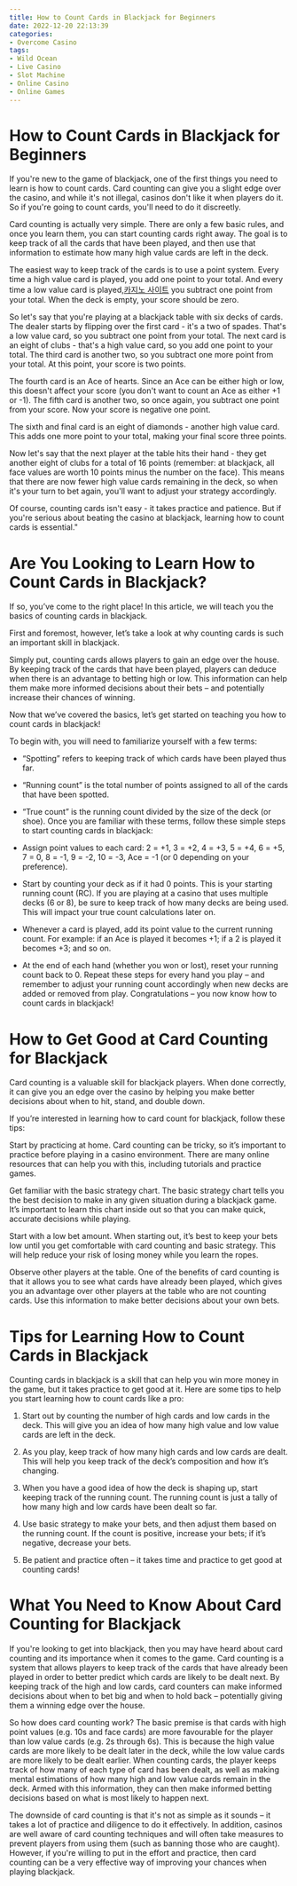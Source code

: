 ```yaml
---
title: How to Count Cards in Blackjack for Beginners 
date: 2022-12-20 22:13:39
categories:
- Overcome Casino
tags:
- Wild Ocean
- Live Casino
- Slot Machine
- Online Casino
- Online Games
---
```



#  How to Count Cards in Blackjack for Beginners 

If you're new to the game of blackjack, one of the first things you need to learn is how to count cards. Card counting can give you a slight edge over the casino, and while it's not illegal, casinos don't like it when players do it. So if you're going to count cards, you'll need to do it discreetly.

Card counting is actually very simple. There are only a few basic rules, and once you learn them, you can start counting cards right away. The goal is to keep track of all the cards that have been played, and then use that information to estimate how many high value cards are left in the deck.

The easiest way to keep track of the cards is to use a point system. Every time a high value card is played, you add one point to your total. And every time a low value card is played,[카지노 사이트](https://choegocasino.com/) you subtract one point from your total. When the deck is empty, your score should be zero.

So let's say that you're playing at a blackjack table with six decks of cards. The dealer starts by flipping over the first card - it's a two of spades. That's a low value card, so you subtract one point from your total. The next card is an eight of clubs - that's a high value card, so you add one point to your total. The third card is another two, so you subtract one more point from your total. At this point, your score is two points.

The fourth card is an Ace of hearts. Since an Ace can be either high or low, this doesn't affect your score (you don't want to count an Ace as either +1 or -1). The fifth card is another two, so once again, you subtract one point from your score. Now your score is negative one point.

The sixth and final card is an eight of diamonds - another high value card. This adds one more point to your total, making your final score three points.

Now let's say that the next player at the table hits their hand - they get another eight of clubs for a total of 16 points (remember: at blackjack, all face values are worth 10 points minus the number on the face). This means that there are now fewer high value cards remaining in the deck, so when it's your turn to bet again, you'll want to adjust your strategy accordingly.

Of course, counting cards isn't easy - it takes practice and patience. But if you're serious about beating the casino at blackjack, learning how to count cards is essential."

#  Are You Looking to Learn How to Count Cards in Blackjack? 

If so, you’ve come to the right place! In this article, we will teach you the basics of counting cards in blackjack. 

First and foremost, however, let’s take a look at why counting cards is such an important skill in blackjack. 

Simply put, counting cards allows players to gain an edge over the house. By keeping track of the cards that have been played, players can deduce when there is an advantage to betting high or low. This information can help them make more informed decisions about their bets – and potentially increase their chances of winning. 

Now that we’ve covered the basics, let’s get started on teaching you how to count cards in blackjack! 

To begin with, you will need to familiarize yourself with a few terms: 
- “Spotting” refers to keeping track of which cards have been played thus far. 
- “Running count” is the total number of points assigned to all of the cards that have been spotted. 
- “True count” is the running count divided by the size of the deck (or shoe). 
Once you are familiar with these terms, follow these simple steps to start counting cards in blackjack: 

- Assign point values to each card: 2 = +1, 3 = +2, 4 = +3, 5 = +4, 6 = +5, 7 = 0, 8 = -1, 9 = -2, 10 = -3, Ace = -1 (or 0 depending on your preference). 
- Start by counting your deck as if it had 0 points. This is your starting running count (RC).  If you are playing at a casino that uses multiple decks (6 or 8), be sure to keep track of how many decks are being used.  This will impact your true count calculations later on. 
- Whenever a card is played, add its point value to the current running count. For example: if an Ace is played it becomes +1; if a 2 is played it becomes +3; and so on. 
- At the end of each hand (whether you won or lost), reset your running count back to 0. 
Repeat these steps for every hand you play – and remember to adjust your running count accordingly when new decks are added or removed from play. 
Congratulations – you now know how to count cards in blackjack!

#  How to Get Good at Card Counting for Blackjack 

Card counting is a valuable skill for blackjack players. When done correctly, it can give you an edge over the casino by helping you make better decisions about when to hit, stand, and double down.

If you’re interested in learning how to card count for blackjack, follow these tips:

Start by practicing at home. Card counting can be tricky, so it’s important to practice before playing in a casino environment. There are many online resources that can help you with this, including tutorials and practice games.

Get familiar with the basic strategy chart. The basic strategy chart tells you the best decision to make in any given situation during a blackjack game. It’s important to learn this chart inside out so that you can make quick, accurate decisions while playing.

Start with a low bet amount. When starting out, it’s best to keep your bets low until you get comfortable with card counting and basic strategy. This will help reduce your risk of losing money while you learn the ropes.

Observe other players at the table. One of the benefits of card counting is that it allows you to see what cards have already been played, which gives you an advantage over other players at the table who are not counting cards. Use this information to make better decisions about your own bets.

#  Tips for Learning How to Count Cards in Blackjack 

 Counting cards in blackjack is a skill that can help you win more money in the game, but it takes practice to get good at it. Here are some tips to help you start learning how to count cards like a pro:

1. Start out by counting the number of high cards and low cards in the deck. This will give you an idea of how many high value and low value cards are left in the deck.

2. As you play, keep track of how many high cards and low cards are dealt. This will help you keep track of the deck’s composition and how it’s changing.

3. When you have a good idea of how the deck is shaping up, start keeping track of the running count. The running count is just a tally of how many high and low cards have been dealt so far.

4. Use basic strategy to make your bets, and then adjust them based on the running count. If the count is positive, increase your bets; if it’s negative, decrease your bets.

5. Be patient and practice often – it takes time and practice to get good at counting cards!

#  What You Need to Know About Card Counting for Blackjack

If you're looking to get into blackjack, then you may have heard about card counting and its importance when it comes to the game. Card counting is a system that allows players to keep track of the cards that have already been played in order to better predict which cards are likely to be dealt next. By keeping track of the high and low cards, card counters can make informed decisions about when to bet big and when to hold back – potentially giving them a winning edge over the house.

So how does card counting work? The basic premise is that cards with high point values (e.g. 10s and face cards) are more favourable for the player than low value cards (e.g. 2s through 6s). This is because the high value cards are more likely to be dealt later in the deck, while the low value cards are more likely to be dealt earlier. When counting cards, the player keeps track of how many of each type of card has been dealt, as well as making mental estimations of how many high and low value cards remain in the deck. Armed with this information, they can then make informed betting decisions based on what is most likely to happen next.

The downside of card counting is that it's not as simple as it sounds – it takes a lot of practice and diligence to do it effectively. In addition, casinos are well aware of card counting techniques and will often take measures to prevent players from using them (such as banning those who are caught). However, if you're willing to put in the effort and practice, then card counting can be a very effective way of improving your chances when playing blackjack.